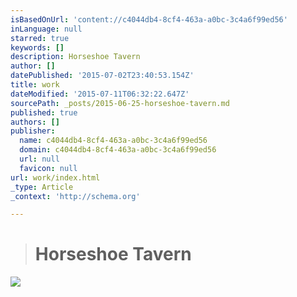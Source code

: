 ```yaml
---
isBasedOnUrl: 'content://c4044db4-8cf4-463a-a0bc-3c4a6f99ed56'
inLanguage: null
starred: true
keywords: []
description: Horseshoe Tavern
author: []
datePublished: '2015-07-02T23:40:53.154Z'
title: work
dateModified: '2015-07-11T06:32:22.647Z'
sourcePath: _posts/2015-06-25-horseshoe-tavern.md
published: true
authors: []
publisher:
  name: c4044db4-8cf4-463a-a0bc-3c4a6f99ed56
  domain: c4044db4-8cf4-463a-a0bc-3c4a6f99ed56
  url: null
  favicon: null
url: work/index.html
_type: Article
_context: 'http://schema.org'

---
```

> # Horseshoe Tavern

![](https://the-grid-user-content.s3-us-west-2.amazonaws.com/56c57d4e-c6ac-4d64-ba42-2db248f85e4f.jpg)